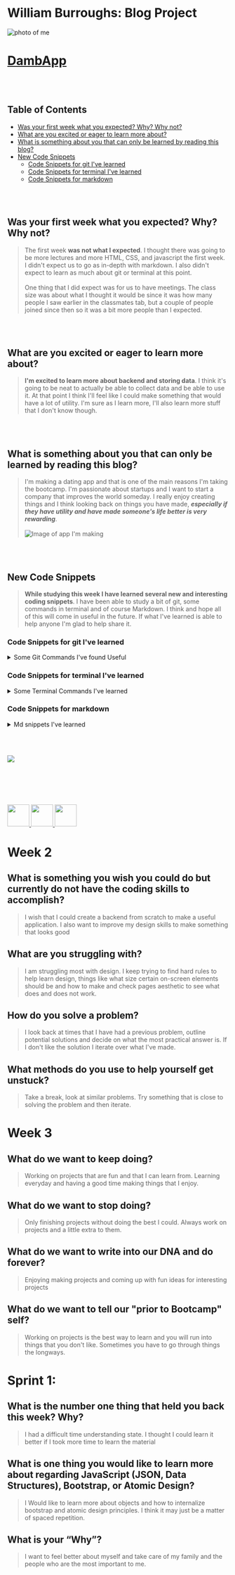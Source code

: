 # William Burroughs: Blog Project <!-- omit in toc -->


![photo of me](/img/Smallest.jpg)

# [DambApp](https://dambapp.com/) <!-- omit in toc -->

<br> </br>

## Table of Contents <!-- omit in toc -->
  
- [Was your first week what you expected? Why? Why not?](#was-your-first-week-what-you-expected-why-why-not)
- [What are you excited or eager to learn more about?](#what-are-you-excited-or-eager-to-learn-more-about)
- [What is something about you that can only be learned by reading this blog?](#what-is-something-about-you-that-can-only-be-learned-by-reading-this-blog)
- [New Code Snippets](#new-code-snippets)
  - [Code Snippets for git I've learned](#code-snippets-for-git-ive-learned)
  - [Code Snippets for terminal I've learned](#code-snippets-for-terminal-ive-learned)
  - [Code Snippets for markdown](#code-snippets-for-markdown)


<br> </br>

## Was your first week what you expected? Why? Why not? 

> The first week **was not what I expected**. I thought there was going to be more lectures and more HTML, CSS, and javascript the first week. I didn't expect us to go as in-depth with markdown. I also didn't expect to learn as much about git or terminal at this point. <br> </br> One thing that I did expect was for us to have meetings. The class size was about what I thought it would be since it was how many people I saw earlier in the classmates tab, but a couple of people joined since then so it was a bit more people than I expected. 

<br> </br>

## What are you excited or eager to learn more about?

> **I'm excited to learn more about backend and storing data**. I think it's going to be neat to actually be able to collect data and be able to use it. At that point I think I'll feel like I could make something that would have a lot of utility. I'm sure as I learn more, I'll also learn more stuff that I don't know though. 

<br> </br>

## What is something about you that can only be learned by reading this blog?

> I'm making a dating app and that is one of the main reasons I'm taking the bootcamp. I'm passionate about startups and I want to start a company that improves the world someday. I really enjoy creating things and I think looking back on things you have made, ***especially if they have utility and have made someone's life better is very rewarding***. <br></br> ![Image of app I'm making](/img/SmallestLogo.png)

<br> </br>

## New Code Snippets 

> **While studying this week I have learned several new and interesting coding snippets**. I have been able to study a bit of git, some commands in terminal and of course Markdown. I think and hope all of this will come in useful in the future. If what I've learned is able to help anyone I'm glad to help share it. 


### Code Snippets for git I've learned

<details>
    <summary> Some Git Commands I've found Useful </summary>

```console
git branch 
git merge 
git status
```
</details>

### Code Snippets for terminal I've learned 

<details>
    <summary> Some Terminal Commands I've learned </summary>

```console 

$ mkdir
$ rmdir
$ mv

```
</details>

### Code Snippets for markdown

<details>
    <summary> Md snippets I've learned </summary>

``` markdown

> [Make Blockquote] 
# [name to display](link) (Used to make link to website) 
![alternate photo name](image path) (Used to add images) 

```
</details>

<br></br>

<img src = "https://media2.giphy.com/media/scZPhLqaVOM1qG4lT9/giphy.gif?cid=ecf05e47o4nacceh4yv1ls7sdbt5fqzfqlk8jnm5umt24oqk&ep=v1_gifs_related&rid=giphy.gif&ct=g">

<br></br>
<br></br>

<a href = "https://www.linkedin.com/in/william-b-6aab03143/"><img src = "https://upload.wikimedia.org/wikipedia/commons/thumb/f/f8/LinkedIn_icon_circle.svg/800px-LinkedIn_icon_circle.svg.png" width = "50" height = "50" > </a>
<a href = "https://www.instagram.com/w.burroughs/"><img src = "https://upload.wikimedia.org/wikipedia/commons/thumb/e/e7/Instagram_logo_2016.svg/2048px-Instagram_logo_2016.svg.png" width = "50" height = "50" > </a>
<a href = "https://t.snapchat.com/D4ojqLN"><img src = "https://assets.stickpng.com/images/580b57fcd9996e24bc43c536.png" width = "50" height = "50" > </a>

# Week 2

## What is something you wish you could do but currently do not have the coding skills to accomplish?

> I wish that I could create a backend from scratch to make a useful application. I also want to improve my design skills to make something that looks good 

## What are you struggling with?

> I am struggling most with design. I keep trying to find hard rules to help learn design, things like what size certain on-screen elements should be and how to make and check pages aesthetic to see what does and does not work. 

## How do you solve a problem? 

> I look back at times that I have had a previous problem, outline potential solutions and decide on what the most practical answer is. If I don't like the solution I iterate over what I've made.

## What methods do you use to help yourself get unstuck?

> Take a break, look at similar problems. Try something that is close to solving the problem and then iterate. 


# Week 3

## What do we want to keep doing?

> Working on projects that are fun and that I can learn from. Learning everyday and having a good time making things that I enjoy. 

## What do we want to stop doing?

> Only finishing projects without doing the best I could. Always work on projects and a little extra to them. 

## What do we want to write into our DNA and do forever?

> Enjoying making projects and coming up with fun ideas for interesting projects 

## What do we want to tell our "prior to Bootcamp" self?

> Working on projects is the best way to learn and you will run into things that you don't like. Sometimes you have to go through things the longways.

# Sprint 1: 

## What is the number one thing that held you back this week? Why?

> I had a difficult time understanding state. I thought I could learn it better if I took more time to learn the material

## What is one thing you would like to learn more about regarding JavaScript (JSON, Data Structures), Bootstrap, or Atomic Design?

> I Would like to learn more about objects and how to internalize bootstrap and atomic design principles. I think it may just be a matter of spaced repetition.

## What is your “Why”?

> I want to feel better about myself and take care of my family and the people who are the most important to me.




